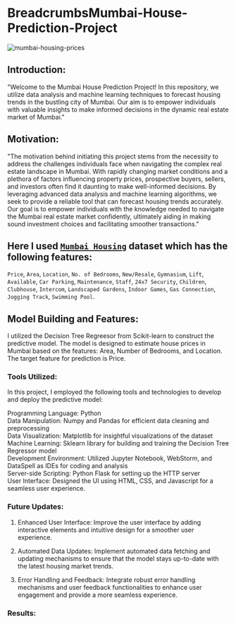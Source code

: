 # BreadcrumbsMumbai-House-Prediction-Project



<img src='https://wallpapercave.com/wp/wp7526638.jpg' alt='mumbai-housing-prices' align='center' />


## Introduction:
"Welcome to the Mumbai House Prediction Project! In this repository, we utilize data analysis and machine learning techniques to forecast housing trends in the bustling city of Mumbai. Our aim is to empower individuals with valuable insights to make informed decisions in the dynamic real estate market of Mumbai."

## Motivation:
"The motivation behind initiating this project stems from the necessity to address the challenges individuals face when navigating the complex real estate landscape in Mumbai. With rapidly changing market conditions and a plethora of factors influencing property prices, prospective buyers, sellers, and investors often find it daunting to make well-informed decisions. By leveraging advanced data analysis and machine learning algorithms, we seek to provide a reliable tool that can forecast housing trends accurately. Our goal is to empower individuals with the knowledge needed to navigate the Mumbai real estate market confidently, ultimately aiding in making sound investment choices and facilitating smoother transactions."


## Here I used [`Mumbai Housing`](https://www.kaggle.com/datasets/sameep98/housing-prices-in-mumbai) dataset which has the following features:
`Price`,
`Area`,
`Location`,
`No. of Bedrooms`,
`New/Resale`,
`Gymnasium`,
`Lift`,
`Available`,
`Car Parking`,
`Maintenance`,
`Staff`,
`24x7 Security`,
`Children`,
`Clubhouse`,
`Intercom`,
`Landscaped Gardens`,
`Indoor Games`,
`Gas Connection`,
`Jogging Track`,
`Swimming Pool`.



## Model Building and Features:
I utilized the Decision Tree Regreesor from Scikit-learn to construct the predictive model. The model is designed to estimate house prices in Mumbai based on the features: Area, Number of Bedrooms, and Location. The target feature for prediction is Price.

### Tools Utilized:
In this project, I employed the following tools and technologies to develop and deploy the predictive model:

Programming Language: Python<br>
Data Manipulation: Numpy and Pandas for efficient data cleaning and preprocessing<br>
Data Visualization: Matplotlib for insightful visualizations of the dataset<br>
Machine Learning: Sklearn library for building and training the Decision Tree Regressor model<br>
Development Environment: Utilized Jupyter Notebook, WebStorm, and DataSpell as IDEs for coding and analysis<br>
Server-side Scripting: Python Flask for setting up the HTTP server<br>
User Interface: Designed the UI using HTML, CSS, and Javascript for a seamless user experience.<br>

### Future Updates:

1) Enhanced User Interface: Improve the user interface by adding interactive elements and intuitive design for a smoother user experience.<br>

2) Automated Data Updates: Implement automated data fetching and updating mechanisms to ensure that the model stays up-to-date with the latest housing market trends.<br>

3) Error Handling and Feedback: Integrate robust error handling mechanisms and user feedback functionalities to enhance user engagement and provide a more seamless experience.<br>


### Results:


